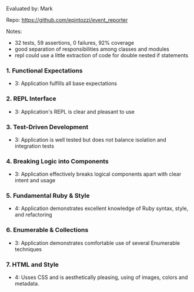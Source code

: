 Evaluated by: Mark

Repo: https://github.com/epintozzi/event_reporter

Notes:
* 32 tests, 59 assertions, 0 failures, 92% coverage
* good separation of responsibilities among classes and modules
* repl could use a little extraction of code for double nested if statements


### 1. Functional Expectations

* 3: Application fulfills all base expectations


### 2. REPL Interface

* 3: Application's REPL is clear and pleasant to use


### 3. Test-Driven Development

* 3: Application is well tested but does not balance isolation and integration tests


### 4. Breaking Logic into Components

* 3: Application effectively breaks logical components apart with clear intent and usage


### 5. Fundamental Ruby & Style

* 4:  Application demonstrates excellent knowledge of Ruby syntax, style, and refactoring


### 6. Enumerable & Collections


* 3: Application demonstrates comfortable use of several Enumerable techniques


### 7. HTML and Style

* 4: Usses CSS and is aesthetically pleasing, using of images, colors and metadata.

